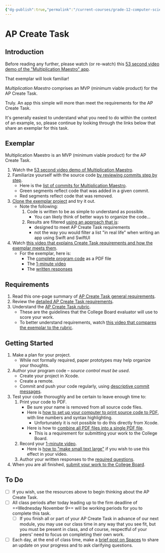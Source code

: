 ```yaml
---
{"dg-publish":true,"permalink":"/current-courses/grade-12-computer-science/tasks/create-task/","dgHomeLink":false,"dgPassFrontmatter":false}
---
```


# AP Create Task 

## Introduction
Before reading any further, please watch (or re-watch) this [53 second video demo of the "Multiplication Maestro" app](https://www.russellgordon.ca/lcs/2021-22/MultiplicationMaestro/).

That exemplar will look familiar!

*Multiplication Maestro* comprises an MVP (minimum viable product) for the AP Create Task.

Truly. An app this simple will more than meet the requirements for the AP Create Task.

It's generally easiest to understand what you need to do within the context of an example, so, please continue by looking through the links below that share an exemplar for this task.

## Exemplar

Multiplication Maestro is an MVP (minimum viable product) for the AP Create Task.

1.  Watch the [53 second video demo of Multiplication Maestro](https://www.russellgordon.ca/lcs/2021-22/MultiplicationMaestro/).
2.  Familiarize yourself with the source code [by reviewing commits step by step](https://www.russellgordon.ca/lcs/2021-22/MultiplicationMaestro/commits/).
	-  Here is the [list of commits for Multiplication Maestro](https://github.com/lcs-rgordon/MultiplicationMaestro/commits/main).
    -  Green segments reflect code that was added in a given commit.
    -  Red segments reflect code that was removed.
4.  [Clone the exemplar project](https://github.com/lcs-rgordon/MultiplicationMaestro) and try it out.
    -   Note the following:
        1.  Code is written to be as simple to understand as possible.  
            -   You can likely think of better ways to organize the code...
        2.  Results are filtered [using an approach that is](https://github.com/lcs-rgordon/MultiplicationMaestro/blob/8d20826a2c5db8e0ea06a941d9438384ca65891b/MultiplicationMaestro/Views/ContentView.swift#L219-L246):
            -   designed to meet AP Create Task requirements
            -   not the way you would filter a list "in real life" when writing an app using Swift and SwiftUI
5.  Watch [this video that explains Create Task requirements and how the exemplar meets them](https://www.yout-ube.com/watch?v=xNn6gU_gvRo).
    -   For the exemplar, here is: 
        -   The [complete program code](https://www.icloud.com/iclouddrive/0caLxNLonU8msw2Q5Dr1athww#ap-create-task-program-code) as a PDF file
        -   The [1-minute video](https://drive.google.com/file/d/18REb5dUpQzt7bMegkwxZNVyBzAqMWAgR/view)
        -   The [written responses](https://www.icloud.com/iclouddrive/0107uS_9h56RXKh3zNkoR3qfw#Written_Responses_-_With_Program_Code)

## Requirements

1.  Read this one-page summary of [AP Create Task general requirements](https://www.icloud.com/iclouddrive/01Zqqx5pFbNV7Euzk__rnjbQg#AP_Create_Task_-_General_Requirements).
2.  Review the [detailed AP Create Task requirements](https://www.icloud.com/iclouddrive/0sTIjatjDQDaHmoI_k-dNcnUQ#AP_Create_Task_-_Submission_Requirements).
3.  Understand the [AP Create Task rubric](https://www.icloud.com/iclouddrive/0fbCsLsJ4x9e7HcCt46Gt13Lg#AP_Create_Task_-_Scoring_Guidelines_).
    -   These are the guidelines that the College Board evaluator will use to score your work.
    -   To better understand requirements, watch [this video that compares the exemplar to the rubric](https://www.yout-ube.com/watch?v=xNn6gU_gvRo).

## Getting Started
1.  Make a plan for your project.
    -   While not formally required, paper prototypes may help organize your thoughts.
2.  Author your program code – _source control must be used_.
    -   Create your project in Xcode.
    -   Create a remote.
    -   Commit and push your code regularly, using [descriptive commit messages](https://github.com/lcs-rgordon/MultiplicationMaestro/commits/main).
3.  Test your code thoroughly and be certain to leave enough time to:
    1.  Print your code to PDF.
        -   Be sure your name is removed from all source code files.
        -   Here is [how to set up your computer to print source code to PDF](https://www.yout-ube.com/watch?v=NGruqc_MYtg), with line numbers and syntax highlighting.
            -   Unfortunately it is not possible to do this directly from Xcode.
        -   Here is how to [combine all PDF files into a single PDF file](https://www.yout-ube.com/watch?v=NOVQB4tpMAU).
            -   This is a requirement for submitting your work to the College Board.
    2.  Record your [1-minute video](https://www.icloud.com/iclouddrive/04cejOeuaYZF5GyiI79x0JnEA#AP_Create_Task_-_Video).
        -   Here is [how to "make small text large"](https://www.russellgordon.ca/tips/embiggen-text-like-a-pro/) if you wish to use this effect in your video.
    3.  Author your written responses to the [required questions](https://www.icloud.com/iclouddrive/088PneqzsLiNHeOKoFp_0eBiA#AP_Create_Task_-_Written_Responses).
4.  When you are all finished, [submit your work to the College Board](https://digitalportfolio.collegeboard.org/).

## To Do

- [ ] If you wish, use the resources above to begin thinking about the AP Create Task.
- [ ] All class periods after today leading up to the firm deadline of ==Wednesday November 9== will be working periods for you to complete this task.
    - [ ] If you finish all or part of your AP Create Task in advance of our next module, you may use our class time in any way that you see fit, but you must be present in class, and of course, respectful of your peers' need to focus on completing their own work.
- [ ] Each day, at the end of class time, make a [brief post on Spaces](https://ca.spacesedu.com/) to share an update on your progress and to ask clarifying questions.